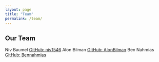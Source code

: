 ```yaml
---
layout: page
title: "Team"
permalink: /team/
---
```


## Our Team

Niv Baumel [GitHub: niv1546](https://github.com/niv1546)
Alon Bilman [GitHub: AlonBilman](https://github.com/AlonBilman)
Ben Nahmias [GitHub: Bennahmias](https://github.com/Bennahmias)